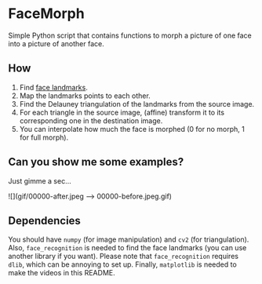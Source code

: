 # FaceMorph
Simple Python script that contains functions to morph a picture of one face into a picture of another face.

## How
1. Find [face landmarks](http://blog.dlib.net/2014/08/real-time-face-pose-estimation.html).
2. Map the landmarks points to each other.
3. Find the Delauney triangulation of the landmarks from the source image.
4. For each triangle in the source image, (affine) transform it to its corresponding one in the destination image.
5. You can interpolate how much the face is morphed (0 for no morph, 1 for full morph).

## Can you show me some examples?
Just gimme a sec...

![](gif/00000-after.jpeg --> 00000-before.jpeg.gif)

## Dependencies
You should have `numpy` (for image manipulation) and `cv2` (for triangulation).
Also, `face_recognition` is needed to find the face landmarks (you can use another library if you want).
Please note that `face_recognition` requires `dlib`, which can be annoying to set up.
Finally, `matplotlib` is needed to make the videos in this README.
